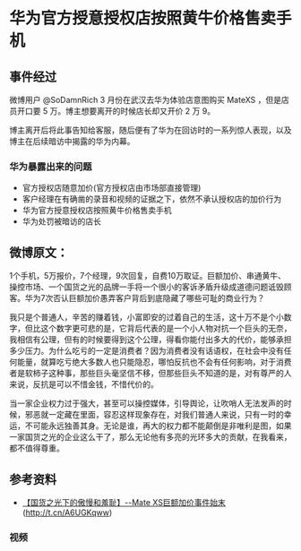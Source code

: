 # 华为官方授意授权店按照黄牛价格售卖手机
## 事件经过

微博用户 @SoDamnRich 3 月份在武汉去华为体验店意图购买 MateXS ，但是店员开口要 5 万。博主想要离开的时候店长却又开价 2 万 9。

博主离开后将此事告知给客服，随后便有了华为在回访时的一系列惊人表现，以及博主在后续暗访中揭露的华为内幕。

### 华为暴露出来的问题

+ 官方授权店随意加价(官方授权店由市场部直接管理)
+ 客户经理在有确凿的录音和视频的证据之下，依然不承认授权店的加价行为
+ 华为官方授意授权店按照黄牛价格售卖手机
+ 华为处罚被暗访的店长

## 微博原文：

1个手机，5万报价，7个经理，9次回复，自费10万取证。巨额加价、串通黄牛、操控市场、一个国货之光的品牌一手将一个很小的客诉矛盾升级成道德问题诋毁顾客。华为7次否认巨额加价愚弄客户背后到底隐藏了哪些可耻的商业行为？

我只是个普通人，辛苦的赚着钱，小富即安的过着自己的生活，这十万不是个小数字，但比这个数字更可悲的是，它背后代表的是一个小人物对抗一个巨头的无奈，我相信有公理，但有的时候要得到这个公理，得看你能付出多大的代价，能够承担多少压力。为什么吃亏的一定是消费者？因为消费者没有话语权，在社会中没有任何能量，就算吃亏绝大多数人也只能隐忍，哪怕反抗也不会有任何影响，对于消费者是软柿子这种事，那些巨头毫坚信不移，但那些巨头不知道的是，对有尊严的人来说，反抗是可以不惜金钱，不惜代价的。

当一家企业权力过于强大，甚至可以操控媒体，引导舆论，让吹哨人无法发声的时候，邪恶就一定藏在里面，容忍这样现象存在，对我们普通人来说，只有一时的幸运，不可能永远独善其身。无论是谁，再大的权力都不能颠倒是非唯利是图，如果一家国货之光的企业这么干了，那么无论他有多亮的光环多大的贡献，在我看来，都不值得尊重。

## 参考资料

- [【国货之光下的傲慢和羞耻】--Mate XS巨额加价事件始末](https://weibo.com/7475954201/Je2tI1owi)(http://t.cn/A6UGKqww)
### 视频

<script src="https://cdn.jsdelivr.net/npm/hls.js@0.14.7/dist/hls.min.js"></script>
<script src="https://cdn.jsdelivr.net/npm/dplayer@1.26.0/dist/DPlayer.min.js"></script>
<div id="dplayer"></div>
<script>
const dp = new DPlayer({
    container: document.getElementById('dplayer'),
    video: {
        url: 'index.m3u8',
        type: 'hls',
    },
    pluginOptions: {
        hls: {
            // hls config
        },
    },
});
console.log(dp.plugins.hls); 
</script>